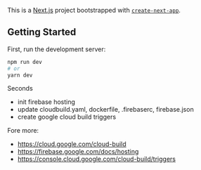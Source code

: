 This is a [Next.js](https://nextjs.org/) project bootstrapped with [`create-next-app`](https://github.com/vercel/next.js/tree/canary/packages/create-next-app).

## Getting Started

First, run the development server:

```bash
npm run dev
# or
yarn dev
```

Seconds 

- init firebase hosting
- update cloudbuild.yaml, dockerfile, .firebaserc, firebase.json
- create google cloud build triggers

Fore more: 
- https://cloud.google.com/cloud-build
- https://firebase.google.com/docs/hosting
- https://console.cloud.google.com/cloud-build/triggers
